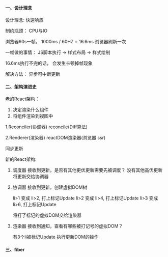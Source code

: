 #### 一、设计理念

设计理念: 快速响应

制约瓶颈： CPU与IO

浏览器60s一帧， 1000ms / 60HZ = 16.6ms 浏览器刷新一次

一帧做的事情： JS脚本执行 -> 样式布局 -> 样式绘制

16.6ms执行不完的话， 会发生卡顿掉帧现象

解决方法： 异步可中断更新

#### 二、架构演进史

老的React架构： 
1. 决定渲染什么组件
2. 将组件渲染到视图中

1.Reconciler(协调器)
reconcile(Diff算法)

2.Renderer(渲染器)
reactDOM渲染器(浏览器 ssr)

同步更新

新的React架构:
1. 调度器
   接收到更新，是否有其他更优更新需要先被调度？
   没有其他高优更新
   将更新交给协调器

2. 协调器
   接收到更新，创建虚拟DOM树
   
   li>1 变成 li>2, 打上标记Update
   li>2 变成 li>4, 打上标记Update
   li>3 变成 li>6, 打上标记Update
   
   将打了标记的虚拟DOM交给渲染器

3. 渲染器
   接收到通知，查看有哪些被打记号的虚拟DOM？
   
   有3个li被标记Update
   执行更新DOM的操作

#### 三、fiber

